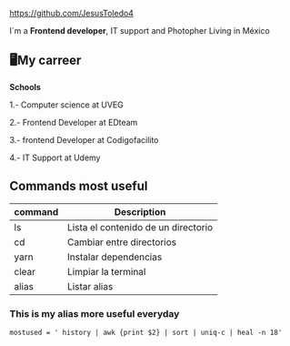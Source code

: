 https://github.com/JesusToledo4

I´m a **Frontend developer**, IT support and Photopher Living in México

## 🖥️My carreer
**Schools**

1.- Computer science at UVEG

2.- Frontend Developer at EDteam

3.- frontend Developer at Codigofacilito

4.- IT Support at Udemy

## Commands most useful
  
|command |Description                          |
|--------|-------------------------------------|
|ls      | Lista el contenido de un directorio |
|cd      | Cambiar entre directorios           |
|yarn    | Instalar dependencias               |
|clear   | Limpiar la terminal                 |
|alias   | Listar alias                        |

### This is my alias more useful everyday

```
mostused = ' history | awk {print $2} | sort | uniq-c | heal -n 18'
```